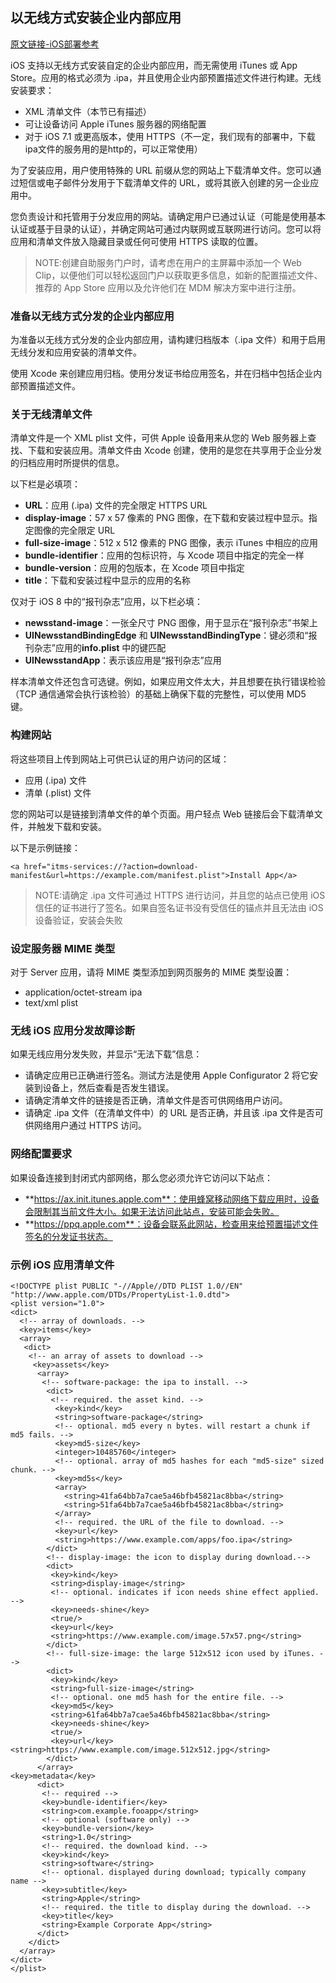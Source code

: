 ## 以无线方式安装企业内部应用

[原文链接-iOS部署参考](https://help.apple.com/deployment/ios/#/apda0e3426d7)

iOS 支持以无线方式安装自定的企业内部应用，而无需使用 iTunes 或 App Store。应用的格式必须为 .ipa，并且使用企业内部预置描述文件进行构建。无线安装要求：

- XML 清单文件（本节已有描述）
- 可让设备访问 Apple iTunes 服务器的网络配置
- 对于 iOS 7.1 或更高版本，使用 HTTPS（不一定，我们现有的部署中，下载ipa文件的服务用的是http的，可以正常使用）

为了安装应用，用户使用特殊的 URL 前缀从您的网站上下载清单文件。您可以通过短信或电子邮件分发用于下载清单文件的 URL，或将其嵌入创建的另一企业应用中。

您负责设计和托管用于分发应用的网站。请确定用户已通过认证（可能是使用基本认证或基于目录的认证），并确定网站可通过内联网或互联网进行访问。您可以将应用和清单文件放入隐藏目录或任何可使用 HTTPS 读取的位置。

> NOTE:创建自助服务门户时，请考虑在用户的主屏幕中添加一个 Web Clip，以便他们可以轻松返回门户以获取更多信息，如新的配置描述文件、推荐的 App Store 应用以及允许他们在 MDM 解决方案中进行注册。

### 准备以无线方式分发的企业内部应用

为准备以无线方式分发的企业内部应用，请构建归档版本（.ipa 文件）和用于启用无线分发和应用安装的清单文件。

使用 Xcode 来创建应用归档。使用分发证书给应用签名，并在归档中包括企业内部预置描述文件。

### 关于无线清单文件

清单文件是一个 XML plist 文件，可供 Apple 设备用来从您的 Web 服务器上查找、下载和安装应用。清单文件由 Xcode 创建，使用的是您在共享用于企业分发的归档应用时所提供的信息。

以下栏是必填项：

- **URL**：应用 (.ipa) 文件的完全限定 HTTPS URL
- **display-image**：57 x 57 像素的 PNG 图像，在下载和安装过程中显示。指定图像的完全限定 URL
- **full-size-image**：512 x 512 像素的 PNG 图像，表示 iTunes 中相应的应用
- **bundle-identifier**：应用的包标识符，与 Xcode 项目中指定的完全一样
- **bundle-version**：应用的包版本，在 Xcode 项目中指定
- **title**：下载和安装过程中显示的应用的名称

仅对于 iOS 8 中的“报刊杂志”应用，以下栏必填：

- **newsstand-image**：一张全尺寸 PNG 图像，用于显示在“报刊杂志”书架上
- **UINewsstandBindingEdge** 和 **UINewsstandBindingType**：键必须和“报刊杂志”应用的**info.plist** 中的键匹配
- **UINewsstandApp**：表示该应用是“报刊杂志”应用

样本清单文件还包含可选键。例如，如果应用文件太大，并且想要在执行错误检验（TCP 通信通常会执行该检验）的基础上确保下载的完整性，可以使用 MD5 键。

### 构建网站

将这些项目上传到网站上可供已认证的用户访问的区域：

- 应用 (.ipa) 文件
- 清单 (.plist) 文件

您的网站可以是链接到清单文件的单个页面。用户轻点 Web 链接后会下载清单文件，并触发下载和安装。

以下是示例链接：

```
<a href="itms-services://?action=download-manifest&url=https://example.com/manifest.plist">Install App</a>
```

> NOTE:请确定 .ipa 文件可通过 HTTPS 进行访问，并且您的站点已使用 iOS 信任的证书进行了签名。如果自签名证书没有受信任的锚点并且无法由 iOS 设备验证，安装会失败

### 设定服务器 MIME 类型

对于 Server 应用，请将 MIME 类型添加到网页服务的 MIME 类型设置：

- application/octet-stream ipa
- text/xml plist

### 无线 iOS 应用分发故障诊断

如果无线应用分发失败，并显示“无法下载”信息：

- 请确定应用已正确进行签名。测试方法是使用 Apple Configurator 2 将它安装到设备上，然后查看是否发生错误。
- 请确定清单文件的链接是否正确，清单文件是否可供网络用户访问。
- 请确定 .ipa 文件（在清单文件中）的 URL 是否正确，并且该 .ipa 文件是否可供网络用户通过 HTTPS 访问。

### 网络配置要求

如果设备连接到封闭式内部网络，那么您必须允许它访问以下站点：

- **https://ax.init.itunes.apple.com**：使用蜂窝移动网络下载应用时，设备会限制其当前文件大小。如果无法访问此站点，安装可能会失败。
- **https://ppq.apple.com**：设备会联系此网站，检查用来给预置描述文件签名的分发证书状态。

### 示例 iOS 应用清单文件

```
<!DOCTYPE plist PUBLIC "-//Apple//DTD PLIST 1.0//EN" "http://www.apple.com/DTDs/PropertyList-1.0.dtd">
<plist version="1.0">
<dict>
  <!-- array of downloads. -->
  <key>items</key>
  <array>
   <dict>
    <!-- an array of assets to download -->
     <key>assets</key>
      <array>
       <!-- software-package: the ipa to install. -->
        <dict>
         <!-- required. the asset kind. -->
          <key>kind</key>
          <string>software-package</string>
          <!-- optional. md5 every n bytes. will restart a chunk if md5 fails. -->
          <key>md5-size</key>
          <integer>10485760</integer>
          <!-- optional. array of md5 hashes for each "md5-size" sized chunk. -->
          <key>md5s</key>
          <array>
            <string>41fa64bb7a7cae5a46bfb45821ac8bba</string>
            <string>51fa64bb7a7cae5a46bfb45821ac8bba</string>
          </array>
          <!-- required. the URL of the file to download. -->
          <key>url</key>
          <string>https://www.example.com/apps/foo.ipa</string>
        </dict>
        <!-- display-image: the icon to display during download.-->
        <dict>
         <key>kind</key>
         <string>display-image</string>
         <!-- optional. indicates if icon needs shine effect applied. -->
         <key>needs-shine</key>
         <true/>
         <key>url</key>
         <string>https://www.example.com/image.57x57.png</string>
        </dict>
        <!-- full-size-image: the large 512x512 icon used by iTunes. -->
        <dict>
         <key>kind</key>
         <string>full-size-image</string>
         <!-- optional. one md5 hash for the entire file. -->
         <key>md5</key>
         <string>61fa64bb7a7cae5a46bfb45821ac8bba</string>
         <key>needs-shine</key>
         <true/>
         <key>url</key><string>https://www.example.com/image.512x512.jpg</string>
        </dict>
      </array>
<key>metadata</key>
      <dict>
       <!-- required -->
       <key>bundle-identifier</key>
       <string>com.example.fooapp</string>
       <!-- optional (software only) -->
       <key>bundle-version</key>
       <string>1.0</string>
       <!-- required. the download kind. -->
       <key>kind</key>
       <string>software</string>
       <!-- optional. displayed during download; typically company name -->
       <key>subtitle</key>
       <string>Apple</string>
       <!-- required. the title to display during the download. -->
       <key>title</key>
       <string>Example Corporate App</string>
      </dict>
    </dict>
  </array>
</dict>
</plist>
```